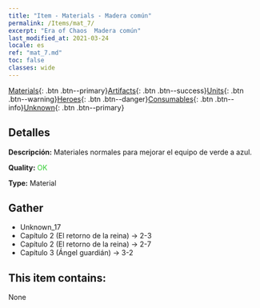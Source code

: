 ```yaml
---
title: "Item - Materials - Madera común"
permalink: /Items/mat_7/
excerpt: "Era of Chaos  Madera común"
last_modified_at: 2021-03-24
locale: es
ref: "mat_7.md"
toc: false
classes: wide
---
```

 [Materials](/es/Items/){: .btn .btn--primary}[Artifacts](/es/Items/Artifacts/){: .btn .btn--success}[Units](/es/Items/Units/){: .btn .btn--warning}[Heroes](/es/Items/Heroes/){: .btn .btn--danger}[Consumables](/es/Items/Consumables/){: .btn .btn--info}[Unknown](/es/Items/Unknown/){: .btn .btn--primary}

## Detalles
 **Descripción:** Materiales normales para mejorar el equipo de verde a azul.

 **Quality:** <span style="color: #32CD32">OK</span>

 **Type:** Material

## Gather

*    Unknown_17 
*    Capítulo 2 (El retorno de la reina) -> 2-3 
*    Capítulo 2 (El retorno de la reina) -> 2-7 
*    Capítulo 3 (Ángel guardián) -> 3-2 

## This item contains:

  None

